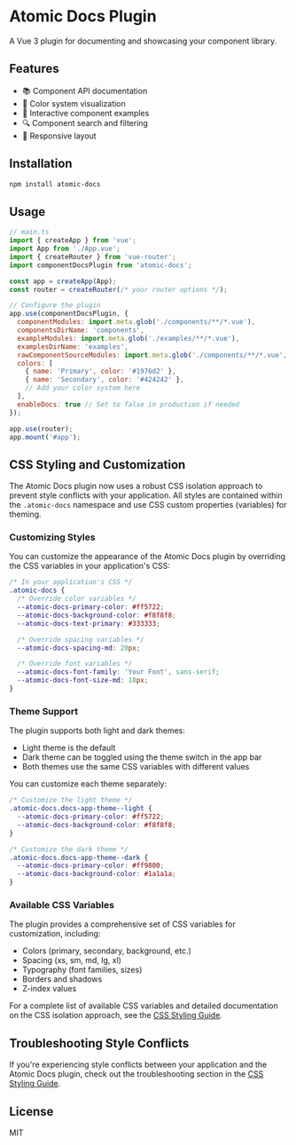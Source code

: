 # Atomic Docs Plugin

A Vue 3 plugin for documenting and showcasing your component library.

## Features

- 📚 Component API documentation
- 🎨 Color system visualization
- 🧩 Interactive component examples
- 🔍 Component search and filtering
- 📱 Responsive layout

## Installation

```bash
npm install atomic-docs
```

## Usage

```javascript
// main.ts
import { createApp } from 'vue';
import App from './App.vue';
import { createRouter } from 'vue-router';
import componentDocsPlugin from 'atomic-docs';

const app = createApp(App);
const router = createRouter(/* your router options */);

// Configure the plugin
app.use(componentDocsPlugin, {
  componentModules: import.meta.glob('./components/**/*.vue'),
  componentsDirName: 'components',
  exampleModules: import.meta.glob('./examples/**/*.vue'),
  examplesDirName: 'examples',
  rawComponentSourceModules: import.meta.glob('./components/**/*.vue', { as: 'raw' }),
  colors: [
    { name: 'Primary', color: '#1976d2' },
    { name: 'Secondary', color: '#424242' },
    // Add your color system here
  ],
  enableDocs: true // Set to false in production if needed
});

app.use(router);
app.mount('#app');
```

## CSS Styling and Customization

The Atomic Docs plugin now uses a robust CSS isolation approach to prevent style conflicts with your application. All styles are contained within the `.atomic-docs` namespace and use CSS custom properties (variables) for theming.

### Customizing Styles

You can customize the appearance of the Atomic Docs plugin by overriding the CSS variables in your application's CSS:

```css
/* In your application's CSS */
.atomic-docs {
  /* Override color variables */
  --atomic-docs-primary-color: #ff5722;
  --atomic-docs-background-color: #f8f8f8;
  --atomic-docs-text-primary: #333333;

  /* Override spacing variables */
  --atomic-docs-spacing-md: 20px;

  /* Override font variables */
  --atomic-docs-font-family: 'Your Font', sans-serif;
  --atomic-docs-font-size-md: 18px;
}
```

### Theme Support

The plugin supports both light and dark themes:

- Light theme is the default
- Dark theme can be toggled using the theme switch in the app bar
- Both themes use the same CSS variables with different values

You can customize each theme separately:

```css
/* Customize the light theme */
.atomic-docs.docs-app-theme--light {
  --atomic-docs-primary-color: #ff5722;
  --atomic-docs-background-color: #f8f8f8;
}

/* Customize the dark theme */
.atomic-docs.docs-app-theme--dark {
  --atomic-docs-primary-color: #ff9800;
  --atomic-docs-background-color: #1a1a1a;
}
```

### Available CSS Variables

The plugin provides a comprehensive set of CSS variables for customization, including:

- Colors (primary, secondary, background, etc.)
- Spacing (xs, sm, md, lg, xl)
- Typography (font families, sizes)
- Borders and shadows
- Z-index values

For a complete list of available CSS variables and detailed documentation on the CSS isolation approach, see the [CSS Styling Guide](./src/styles/README.md).

## Troubleshooting Style Conflicts

If you're experiencing style conflicts between your application and the Atomic Docs plugin, check out the troubleshooting section in the [CSS Styling Guide](./src/styles/README.md#troubleshooting-style-conflicts).

## License

MIT
